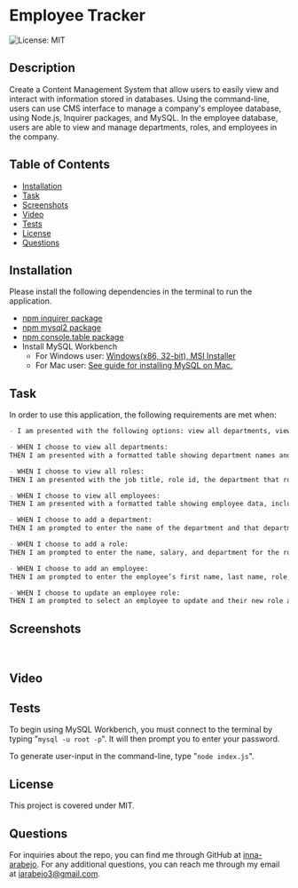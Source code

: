 # Employee Tracker

  ![License: MIT](https://img.shields.io/badge/License-MIT-yellow.svg)

  ## Description
  Create a Content Management System that allow users to easily view and interact with information stored in databases. Using the command-line, users can use CMS interface to manage a company's employee database, using Node.js, Inquirer packages, and MySQL. In the employee database, users are able to view and manage departments, roles, and employees in the company.

  ## Table of Contents
  * [Installation](#installation)
  * [Task](#task)
  * [Screenshots](#screenshots)
  * [Video](#video)
  * [Tests](#tests)
  * [License](#license)
  * [Questions](#questions)

  ## Installation
  Please install the following dependencies in the terminal to run the application. 
  * [npm inquirer package](https://www.npmjs.com/package/inquirer)
  * [npm mysql2 package](https://www.npmjs.com/package/mysql2)
  * [npm console.table package](https://www.npmjs.com/package/console.table)
  * Install MySQL Workbench 
    * For Windows user: [Windows(x86, 32-bit), MSI Installer](https://dev.mysql.com/downloads/installer/)
    * For Mac user: [See guide for installing MySQL on Mac.](https://dev.mysql.com/doc/mysql-macos-excerpt/5.7/en/macos-installation.html)

  ## Task
  In order to use this application, the following requirements are met when:
  ```md
  - I am presented with the following options: view all departments, view all roles, view all employees, add a department, add a role, add an employee, and update an employee role.

  - WHEN I choose to view all departments:
  THEN I am presented with a formatted table showing department names and department ids.

  - WHEN I choose to view all roles:
  THEN I am presented with the job title, role id, the department that role belongs to, and the salary for that role.

  - WHEN I choose to view all employees:
  THEN I am presented with a formatted table showing employee data, including employee ids, first names, last names, job titles, departments, salaries, and managers that the employees report to.

  - WHEN I choose to add a department:
  THEN I am prompted to enter the name of the department and that department is added to the database.

  - WHEN I choose to add a role:
  THEN I am prompted to enter the name, salary, and department for the role and that role is added to the database.

  - WHEN I choose to add an employee:
  THEN I am prompted to enter the employee’s first name, last name, role, and manager, and that employee is added to the database.

  - WHEN I choose to update an employee role:
  THEN I am prompted to select an employee to update and their new role and this information is updated in the database.
  ```

  ## Screenshots
  ![]()
  ![]()
  ![]()

  ## Video

  [](./.mp4)

  ## Tests
  To begin using MySQL Workbench, you must connect to the terminal by typing "`mysql -u root -p`". It will then prompt you to enter your password.

  To generate user-input in the command-line, type "`node index.js`".

  ## License
  This project is covered under MIT.

  ## Questions
  For inquiries about the repo, you can find me through GitHub at [inna-arabejo](https://github.com/inna-arabejo). 
  For any additional questions, you can reach me through my email at [iarabejo3@gmail.com](mailto:iarabejo3@gmail.com).